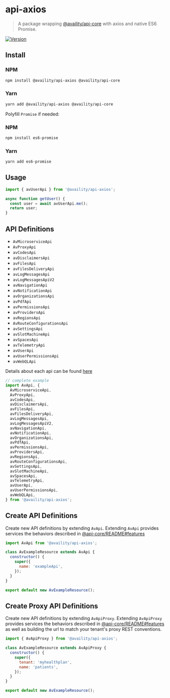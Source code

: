 # api-axios

> A package wrapping [@availity/api-core](../api-core/README.md) with axios and native ES6 Promise.

[![Version](https://img.shields.io/npm/v/@availity/api-axios.svg?style=for-the-badge)](https://www.npmjs.com/package/@availity/api-axios)

## Install

### NPM

```bash
npm install @availity/api-axios @availity/api-core
```

### Yarn

```bash
yarn add @availity/api-axios @availity/api-core
```

Polyfill `Promise` if needed:

### NPM

```bash
npm install es6-promise
```

### Yarn

```bash
yarn add es6-promise
```

## Usage

```js
import { avUserApi } from '@availity/api-axios';

async function getUser() {
  const user = await avUserApi.me();
  return user;
}
```

## API Definitions

- `AvMicroserviceApi`
- `AvProxyApi`
- `avCodesApi`
- `avDisclaimersApi`
- `avFilesApi`
- `avFilesDeliveryApi`
- `avLogMessagesApi`
- `avLogMessagesApiV2`
- `avNavigationApi`
- `avNotificationApi`
- `avOrganizationsApi`
- `avPdfApi`
- `avPermissionsApi`
- `avProvidersApi`
- `avRegionsApi`
- `AvRouteConfigurationsApi`
- `avSettingsApi`
- `avSlotMachineApi`
- `avSpacesApi`
- `avTelemetryApi`
- `avUserApi`
- `avUserPermissionsApi`
- `avWebQLApi`

Details about each api can be found [here](../api-core/src/resources/README.md)

```js
// complete example
import AvApi, {
  AvMicroserviceApi,
  AvProxyApi,
  avCodesApi,
  avDisclaimersApi,
  avFilesApi,
  avFilesDeliveryApi,
  avLogMessagesApi,
  avLogMessagesApiV2,
  avNavigationApi,
  avNotificationApi,
  avOrganizationsApi,
  avPdfApi,
  avPermissionsApi,
  avProvidersApi,
  avRegionsApi,
  avRouteConfigurationsApi,
  avSettingsApi,
  avSlotMachineApi,
  avSpacesApi,
  avTelemetryApi,
  avUserApi,
  avUserPermissionsApi,
  avWebQLApi,
} from '@availity/api-axios';
```

## Create API Definitions

Create new API definitions by extending `AvApi`. Extending `AvApi` provides services the behaviors described in [@api-core/README#features](../api-core/README.md#features)

```js
import AvApi from '@availity/api-axios';

class AvExampleResource extends AvApi {
  constructor() {
    super({
      name: 'exampleApi',
    });
  }
}

export default new AvExampleResource();
```

## Create Proxy API Definitions

Create new API definitions by extending `AvApiProxy`. Extending `AvApiProxy` provides services the behaviors described in [@api-core/README#features](../api-core/README.md#features) as well as building the url to match your tenant's proxy REST conventions.

```js
import { AvApiProxy } from '@availity/api-axios';

class AvExampleResource extends AvApiProxy {
  constructor() {
    super({
      tenant: 'myhealthplan',
      name: 'patients',
    });
  }
}

export default new AvExampleResource();
```
